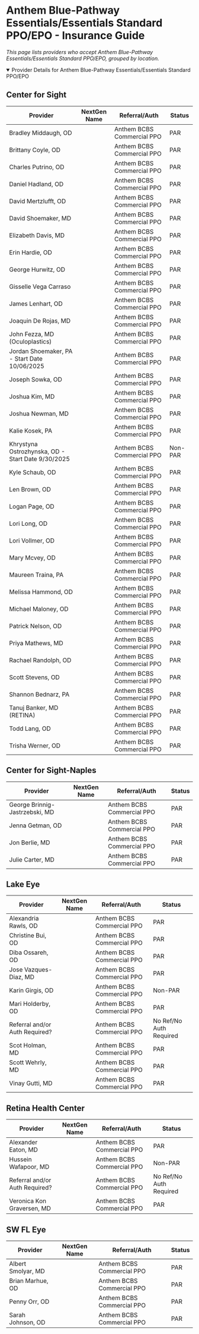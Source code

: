 # Anthem Blue-Pathway Essentials/Essentials Standard PPO/EPO - Insurance Guide

*This page lists providers who accept Anthem Blue-Pathway Essentials/Essentials Standard PPO/EPO, grouped by location.*

<details open><summary>Provider Details for Anthem Blue-Pathway Essentials/Essentials Standard PPO/EPO</summary>

## Center for Sight

| Provider | NextGen Name | Referral/Auth | Status |
|----------|-------------|--------------|--------|
| Bradley Middaugh, OD |  | Anthem BCBS Commercial PPO | PAR |
| Brittany Coyle, OD |  | Anthem BCBS Commercial PPO | PAR |
| Charles Putrino, OD |  | Anthem BCBS Commercial PPO | PAR |
| Daniel Hadland, OD |  | Anthem BCBS Commercial PPO | PAR |
| David Mertzlufft, OD |  | Anthem BCBS Commercial PPO | PAR |
| David Shoemaker, MD |  | Anthem BCBS Commercial PPO | PAR |
| Elizabeth Davis, MD |  | Anthem BCBS Commercial PPO | PAR |
| Erin Hardie, OD |  | Anthem BCBS Commercial PPO | PAR |
| George Hurwitz, OD |  | Anthem BCBS Commercial PPO | PAR |
| Gisselle Vega Carraso |  | Anthem BCBS Commercial PPO | PAR |
| James Lenhart, OD |  | Anthem BCBS Commercial PPO | PAR |
| Joaquin De Rojas, MD |  | Anthem BCBS Commercial PPO | PAR |
| John Fezza, MD (Oculoplastics) |  | Anthem BCBS Commercial PPO | PAR |
| Jordan Shoemaker, PA - Start Date 10/06/2025 |  | Anthem BCBS Commercial PPO | PAR |
| Joseph Sowka, OD |  | Anthem BCBS Commercial PPO | PAR |
| Joshua Kim, MD |  | Anthem BCBS Commercial PPO | PAR |
| Joshua Newman, MD |  | Anthem BCBS Commercial PPO | PAR |
| Kalie Kosek, PA |  | Anthem BCBS Commercial PPO | PAR |
| Khrystyna Ostrozhynska, OD - Start Date 9/30/2025 |  | Anthem BCBS Commercial PPO | Non-PAR |
| Kyle Schaub, OD |  | Anthem BCBS Commercial PPO | PAR |
| Len Brown, OD |  | Anthem BCBS Commercial PPO | PAR |
| Logan Page, OD |  | Anthem BCBS Commercial PPO | PAR |
| Lori Long, OD |  | Anthem BCBS Commercial PPO | PAR |
| Lori Vollmer, OD |  | Anthem BCBS Commercial PPO | PAR |
| Mary Mcvey, OD |  | Anthem BCBS Commercial PPO | PAR |
| Maureen Traina, PA |  | Anthem BCBS Commercial PPO | PAR |
| Melissa Hammond, OD |  | Anthem BCBS Commercial PPO | PAR |
| Michael Maloney, OD |  | Anthem BCBS Commercial PPO | PAR |
| Patrick Nelson, OD |  | Anthem BCBS Commercial PPO | PAR |
| Priya Mathews, MD |  | Anthem BCBS Commercial PPO | PAR |
| Rachael Randolph, OD |  | Anthem BCBS Commercial PPO | PAR |
| Scott Stevens, OD |  | Anthem BCBS Commercial PPO | PAR |
| Shannon Bednarz, PA |  | Anthem BCBS Commercial PPO | PAR |
| Tanuj Banker, MD (RETINA) |  | Anthem BCBS Commercial PPO | PAR |
| Todd Lang, OD |  | Anthem BCBS Commercial PPO | PAR |
| Trisha Werner, OD |  | Anthem BCBS Commercial PPO | PAR |

## Center for Sight-Naples

| Provider | NextGen Name | Referral/Auth | Status |
|----------|-------------|--------------|--------|
| George Brinnig-Jastrzebski, MD |  | Anthem BCBS Commercial PPO | PAR |
| Jenna Getman, OD |  | Anthem BCBS Commercial PPO | PAR |
| Jon Berlie, MD |  | Anthem BCBS Commercial PPO | PAR |
| Julie Carter, MD |  | Anthem BCBS Commercial PPO | PAR |

## Lake Eye 

| Provider | NextGen Name | Referral/Auth | Status |
|----------|-------------|--------------|--------|
| Alexandria Rawls, OD |  | Anthem BCBS Commercial PPO | PAR |
| Christine Bui, OD |  | Anthem BCBS Commercial PPO | PAR |
| Diba Ossareh, OD |  | Anthem BCBS Commercial PPO | PAR |
| Jose Vazques-Diaz, MD |  | Anthem BCBS Commercial PPO | PAR |
| Karin Girgis, OD |  | Anthem BCBS Commercial PPO | Non-PAR |
| Mari Holderby, OD |  | Anthem BCBS Commercial PPO | PAR |
| Referral and/or Auth Required? |  | Anthem BCBS Commercial PPO | No Ref/No Auth Required |
| Scot Holman, MD |  | Anthem BCBS Commercial PPO | PAR |
| Scott Wehrly, MD |  | Anthem BCBS Commercial PPO | PAR |
| Vinay Gutti, MD |  | Anthem BCBS Commercial PPO | PAR |

## Retina Health Center

| Provider | NextGen Name | Referral/Auth | Status |
|----------|-------------|--------------|--------|
| Alexander Eaton, MD |  | Anthem BCBS Commercial PPO | PAR |
| Hussein Wafapoor, MD |  | Anthem BCBS Commercial PPO | Non-PAR |
| Referral and/or Auth Required? |  | Anthem BCBS Commercial PPO | No Ref/No Auth Required |
| Veronica Kon Graversen, MD |  | Anthem BCBS Commercial PPO | PAR |

## SW FL Eye

| Provider | NextGen Name | Referral/Auth | Status |
|----------|-------------|--------------|--------|
| Albert Smolyar, MD |  | Anthem BCBS Commercial PPO | PAR |
| Brian Marhue, OD |  | Anthem BCBS Commercial PPO | PAR |
| Penny Orr, OD |  | Anthem BCBS Commercial PPO | PAR |
| Sarah Johnson, OD |  | Anthem BCBS Commercial PPO | PAR |

</details>

